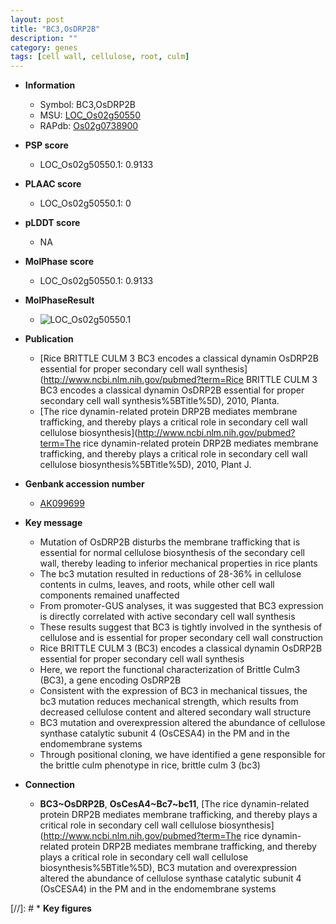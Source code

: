 ```yaml
---
layout: post
title: "BC3,OsDRP2B"
description: ""
category: genes
tags: [cell wall, cellulose, root, culm]
---
```


* **Information**  
    + Symbol: BC3,OsDRP2B  
    + MSU: [LOC_Os02g50550](http://rice.plantbiology.msu.edu/cgi-bin/ORF_infopage.cgi?orf=LOC_Os02g50550)  
    + RAPdb: [Os02g0738900](http://rapdb.dna.affrc.go.jp/viewer/gbrowse_details/irgsp1?name=Os02g0738900)  

* **PSP score**  
    + LOC_Os02g50550.1: 0.9133 

* **PLAAC score**  
    + LOC_Os02g50550.1: 0 

* **pLDDT score**
    + NA


* **MolPhase score**
    + LOC_Os02g50550.1: 0.9133

* **MolPhaseResult**
    + ![LOC_Os02g50550.1](https://ricepsp.github.io/pictures/LOC_Os02g/LOC_Os02g50550.1.png)

* **Publication**  
    + [Rice BRITTLE CULM 3 BC3 encodes a classical dynamin OsDRP2B essential for proper secondary cell wall synthesis](http://www.ncbi.nlm.nih.gov/pubmed?term=Rice BRITTLE CULM 3 BC3 encodes a classical dynamin OsDRP2B essential for proper secondary cell wall synthesis%5BTitle%5D), 2010, Planta.
    + [The rice dynamin-related protein DRP2B mediates membrane trafficking, and thereby plays a critical role in secondary cell wall cellulose biosynthesis](http://www.ncbi.nlm.nih.gov/pubmed?term=The rice dynamin-related protein DRP2B mediates membrane trafficking, and thereby plays a critical role in secondary cell wall cellulose biosynthesis%5BTitle%5D), 2010, Plant J.

* **Genbank accession number**  
    + [AK099699](http://www.ncbi.nlm.nih.gov/nuccore/AK099699)

* **Key message**  
    + Mutation of OsDRP2B disturbs the membrane trafficking that is essential for normal cellulose biosynthesis of the secondary cell wall, thereby leading to inferior mechanical properties in rice plants
    + The bc3 mutation resulted in reductions of 28-36% in cellulose contents in culms, leaves, and roots, while other cell wall components remained unaffected
    + From promoter-GUS analyses, it was suggested that BC3 expression is directly correlated with active secondary cell wall synthesis
    + These results suggest that BC3 is tightly involved in the synthesis of cellulose and is essential for proper secondary cell wall construction
    + Rice BRITTLE CULM 3 (BC3) encodes a classical dynamin OsDRP2B essential for proper secondary cell wall synthesis
    + Here, we report the functional characterization of Brittle Culm3 (BC3), a gene encoding OsDRP2B
    + Consistent with the expression of BC3 in mechanical tissues, the bc3 mutation reduces mechanical strength, which results from decreased cellulose content and altered secondary wall structure
    + BC3 mutation and overexpression altered the abundance of cellulose synthase catalytic subunit 4 (OsCESA4) in the PM and in the endomembrane systems
    + Through positional cloning, we have identified a gene responsible for the brittle culm phenotype in rice, brittle culm 3 (bc3)

* **Connection**  
    + __BC3~OsDRP2B__, __OsCesA4~Bc7~bc11__, [The rice dynamin-related protein DRP2B mediates membrane trafficking, and thereby plays a critical role in secondary cell wall cellulose biosynthesis](http://www.ncbi.nlm.nih.gov/pubmed?term=The rice dynamin-related protein DRP2B mediates membrane trafficking, and thereby plays a critical role in secondary cell wall cellulose biosynthesis%5BTitle%5D), BC3 mutation and overexpression altered the abundance of cellulose synthase catalytic subunit 4 (OsCESA4) in the PM and in the endomembrane systems

[//]: # * **Key figures**  


